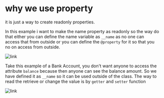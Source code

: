 
# why we use property 

it is just a way to create readonly properties. 

In this example i want to make the name property as readonly so the way do that either you can define the 
name variable as `__name` as no one can access that from outside or you can define the `@property` for it so that you no on access from outside.

![link](https://github.com/rakeshsukla53/interview-preparation/blob/master/Rakesh/python-descriptors_getter_setter/decorators_getter_setter.png)

Take this example of a Bank Account, you don't want anyone to access the attribute `balance` because then anyone can see the balance amount. So we have defined it as `__name` so it can be used outside of the class. The way to read the retrieve or change the value is by `getter` and `setter` function

![link](https://github.com/rakeshsukla53/interview-preparation/blob/master/Rakesh/python-descriptors_getter_setter/access_private_variables_using_getter_setter.png)

